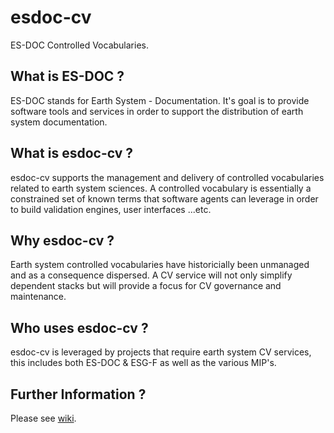 esdoc-cv
===========================================================

ES-DOC Controlled Vocabularies.

What is ES-DOC ?
--------------------------------------

ES-DOC stands for Earth System - Documentation.  It's goal is to provide software tools and services in order to support the distribution of earth system documentation.

What is esdoc-cv ?
--------------------------------------

esdoc-cv supports the management and delivery of controlled vocabularies related to earth system sciences.  A controlled vocabulary is essentially a constrained set of known terms that software agents can leverage in order to build validation engines, user interfaces ...etc.


Why esdoc-cv ?
--------------------------------------

Earth system controlled vocabularies have historicially been unmanaged and as a consequence dispersed.  A CV service will not only simplify dependent stacks but will provide a focus for CV governance and maintenance.


Who uses esdoc-cv ?
--------------------------------------

esdoc-cv is leveraged by projects that require earth system CV services, this includes both ES-DOC & ESG-F as well as the various MIP's.


Further Information ?
--------------------------------------

Please see [wiki](https://github.com/ES-DOC/esdoc-cv/wiki/Overview).

